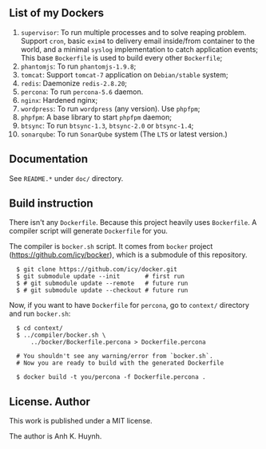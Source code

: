 ## List of my Dockers

1. `supervisor`:
    To run multiple processes and to solve reaping problem.
    Support `cron`, basic `exim4` to delivery
    email inside/from container to the world, and a minimal `syslog`
    implementation to catch application events; This base `Bockerfile`
    is used to build every other `Bockerfile`;
1. `phantomjs`: To run `phantomjs-1.9.8`;
1. `tomcat`: Support `tomcat-7` application on `Debian/stable` system;
1. `redis`: Daemonize `redis-2.8.20`;
1. `percona`: To run `percona-5.6` daemon.
1. `nginx`: Hardened nginx;
1. `wordpress`: To run `wordpress` (any version). Use `phpfpm`;
1. `phpfpm`: A base library to start `phpfpm` daemon;
1. `btsync`: To run `btsync-1.3`, `btsync-2.0` or `btsync-1.4`;
1. `sonarqube`: To run `SonarQube` system (The `LTS` or latest version.)

## Documentation

See `README.*` under `doc/` directory.

## Build instruction

There isn't any `Dockerfile`. Because this project heavily uses
`Bockerfile`. A compiler script will generate `Dockerfile` for you.

The compiler is `bocker.sh` script. It comes from `bocker` project
(https://github.com/icy/bocker), which is a submodule of this repository.

      $ git clone https://github.com/icy/docker.git
      $ git submodule update --init       # first run
      $ # git submodule update --remote   # future run
      $ # git submodule update --checkout # future run

Now, if you want to have `Dockerfile` for `percona`, go to `context/`
directory and run `bocker.sh`:

      $ cd context/
      $ ../compiler/bocker.sh \
          ../bocker/Bockerfile.percona > Dockerfile.percona

      # You shouldn't see any warning/error from `bocker.sh`.
      # Now you are ready to build with the generated Dockerfile

      $ docker build -t you/percona -f Dockerfile.percona .

## License. Author

This work is published under a MIT license.

The author is Anh K. Huynh.
